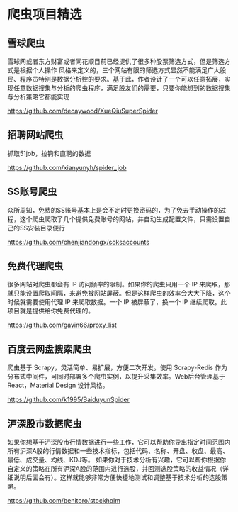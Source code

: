 # 爬虫项目精选

## 雪球爬虫

雪球网或者东方财富或者同花顺目前已经提供了很多种股票筛选方式，但是筛选方式是根据个人操作 风格来定义的，三个网站有限的筛选方式显然不能满足广大股民、程序员特别是数据分析控的要求。基于此，作者设计了一个可以任意拓展，实现任意数据搜集与分析的爬虫程序，满足股友们的需要，只要你能想到的数据搜集与分析策略它都能实现

https://github.com/decaywood/XueQiuSuperSpider

## 招聘网站爬虫

抓取51job，拉钩和直聘的数据

https://github.com/xianyunyh/spider_job

## SS账号爬虫

众所周知，免费的SS账号基本上是会不定时更换密码的，为了免去手动操作的过程，这个爬虫爬取了几个提供免费账号的网站，并自动生成配置文件，只需设置自己的SS安装目录便行

https://github.com/chenjiandongx/soksaccounts

## 免费代理爬虫

很多网站对爬虫都会有 IP 访问频率的限制。如果你的爬虫只用一个 IP 来爬取，那就只能设置爬取间隔，来避免被网站屏蔽。但是这样爬虫的效率会大大下降，这个时候就需要使用代理 IP 来爬取数据。一个 IP 被屏蔽了，换一个 IP 继续爬取。此项目就是提供给你免费代理的。

https://github.com/gavin66/proxy_list

## 百度云网盘搜索爬虫

爬虫基于 Scrapy，灵活简单、易扩展，方便二次开发。使用 Scrapy-Redis 作为分布式中间件，可同时部署多个爬虫实例，以提升采集效率。Web后台管理基于React，Material Design 设计风格。

https://github.com/k1995/BaiduyunSpider

## 沪深股市数据爬虫

如果你想基于沪深股市行情数据进行一些工作，它可以帮助你导出指定时间范围内所有沪深A股的行情数据和一些技术指标，包括代码、名称、开盘、收盘、最高、最低、成交量、均线、KDJ等。
如果你对于技术分析有兴趣，它可以帮你根据你自定义的策略在所有沪深A股的范围内进行选股，并回测选股策略的收益情况（详细说明后面会有）。这样就能够非常方便快捷地测试和调整基于技术分析的选股策略。

https://github.com/benitoro/stockholm

